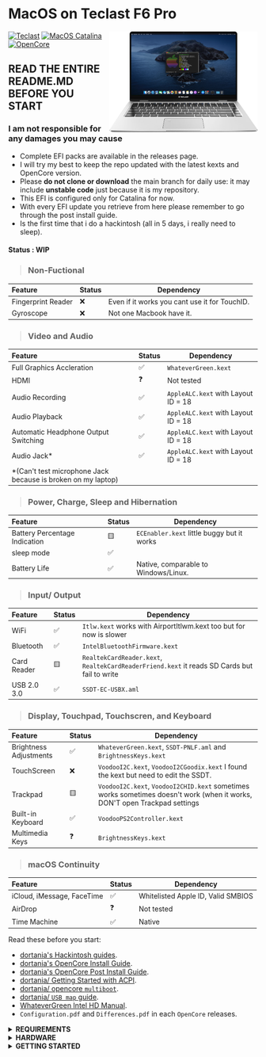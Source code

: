 # MacOS on Teclast F6 Pro

<img align="right" src="/Other/Pics/F6_Pro.png" alt="Teclast F6 Pro macOS Hackintosh OpenCore" width="300">

[![Teclast](https://img.shields.io/badge/Teclast-F6%20PRO-blue)](https://www.teclast.com/en/zt/nb/F6Pro/)
[![MacOS Catalina](https://img.shields.io/badge/Catalina-10.15-red.svg)](https://www.apple.com/)
[![OpenCore](https://img.shields.io/badge/OpenCore-0.7.8-blue)](https://github.com/acidanthera/OpenCorePkg/releases/latest)

## READ THE ENTIRE README.MD BEFORE YOU START

### I am not responsible for any damages you may cause

- Complete EFI packs are available in the releases page.
- I will try my best to keep the repo updated with the latest kexts and OpenCore version.
- Please **do not clone or download** the main branch for daily use: it may include **unstable code** just because it is my repository.
- This EFI is configured only for Catalina for now.
- With every EFI update you retrieve from here please remember to go through the post install guide.
- Is the first time that i do a hackintosh (all in 5 days, i really need to sleep).

#### Status : WIP

> ### Non-Fuctional

| Feature                              | Status | Dependency          |
| :----------------------------------- | ------ | ------------------- |
| Fingerprint Reader                   | ❌   | Even if it works you cant use it for TouchID. |
| Gyroscope                            | ❌   | Not one Macbook have it. |


> ### Video and Audio

| Feature                              | Status | Dependency          |
| :----------------------------------- | ------ | ------------------- |
| Full Graphics Accleration            | ✅   | `WhateverGreen.kext`  |
| HDMI                                 | ❓   |  Not tested           |
| Audio Recording                      | ✅   | `AppleALC.kext` with Layout ID = 18   |
| Audio Playback                       | ✅   | `AppleALC.kext` with Layout ID = 18   |
| Automatic Headphone Output Switching | ✅   | `AppleALC.kext` with Layout ID = 18   |
| Audio Jack*                          | ✅   | `AppleALC.kext` with Layout ID = 18   |
| *(Can't test microphone Jack because is broken on my laptop)                        |
  
> ### Power, Charge, Sleep and Hibernation

| Feature                              | Status | Dependency          |
| :----------------------------------- | ------ | ------------------- |
| Battery Percentage Indication        | 🟨   | `ECEnabler.kext` little buggy but it works  | 
| sleep mode                           | ✅   |                                    |   
| Battery Life                         | ✅   | Native, comparable to Windows/Linux. |

> ### Input/ Output

| Feature                              | Status | Dependency          |
| :----------------------------------- | ------ | ------------------- |
| WiFi                                 | ✅   | `Itlw.kext`  works with AirportItlwm.kext too but for now is slower |
| Bluetooth                            | ✅   | `IntelBluetoothFirmware.kext`  |
| Card Reader                          | 🟨    | `RealtekCardReader.kext`,  `RealtekCardReaderFriend.kext` it reads SD Cards but fail to write |
| USB 2.0 3.0                          | ✅   | `SSDT-EC-USBX.aml` |

> ### Display, Touchpad, Touchscren, and Keyboard

| Feature                              | Status | Dependency          |
| :----------------------------------- | ------ | ------------------- |
| Brightness Adjustments | ✅  | `WhateverGreen.kext`, `SSDT-PNLF.aml` and `BrightnessKeys.kext`|
| TouchScreen            | ❌  | `VoodooI2C.kext`, `VoodooI2CGoodix.kext` I found the kext but need to edit the SSDT. |
| Trackpad               | 🟨  | `VoodooI2C.kext`, `VoodooI2CHID.kext` sometimes works sometimes doesn't work (when it works, DON'T open Trackpad settings |
| Built-in Keyboard      | ✅  | `VoodooPS2Controller.kext` |
| Multimedia Keys        | ❓  | `BrightnessKeys.kext` |

> ### macOS Continuity

| Feature                              | Status | Dependency          |
| :----------------------------------- | ------ | ------------------- |
| iCloud, iMessage, FaceTime           | ✅   | Whitelisted Apple ID, Valid SMBIOS  |
| AirDrop                              | ❓   | Not tested  |
| Time Machine                         | ✅   | Native  |


Read these before you start:

- [dortania's Hackintosh guides](https://github.com/dortania).
- [dortania's OpenCore Install Guide](https://dortania.github.io/OpenCore-Install-Guide/).
- [dortania's OpenCore Post Install Guide](https://dortania.github.io/OpenCore-Post-Install/).
- [dortania/ Getting Started with ACPI](https://dortania.github.io/Getting-Started-With-ACPI/).
- [dortania/ opencore `multiboot`](https://github.com/dortania/OpenCore-Multiboot).
- [dortania/ `USB map` guide](https://dortania.github.io/OpenCore-Post-Install/usb/).
- [WhateverGreen Intel HD Manual](https://github.com/acidanthera/WhateverGreen/blob/master/Manual/FAQ.IntelHD.en.md).
- `Configuration.pdf` and `Differences.pdf` in each `OpenCore` releases.

</details>

<details>
<summary><strong> REQUIREMENTS </strong></summary>
<br>

- A macOS machine(optional): to create the macOS installer.
- Flash drive, 128GB or more, for the above purpose.  
- [ProperTree](https://github.com/corpnewt/ProperTree) if you need to edit plist files.  
- [MaciASL](https://github.com/acidanthera/MaciASL), for patching ACPI tables and editing ACPI patches.
- [MountEFI](https://github.com/corpnewt/MountEFI) to quickly mount EFI partitions.  
- [IORegistryExplorer](https://developer.apple.com/downloads), for diagnosis.  
- Patience and time, especially if this is your first time Hackintosh-ing.

</details>

<details>
<summary><strong> HARDWARE </strong></summary>
<br>

| Teclast F6 Pro | Hardware                 | 
| :--------------|------------------------- |
| CPU            |  Intel m3-7Y30           | 
| SSD            |  128 GB                  | 
| Display        |  13' IPS (1920x1080)     |  
| WiFi & BT      |  Intel Wireless-AC 3165  |

</details>

<details>
<summary><strong> GETTING STARTED </strong></summary>
<br>

Before you do anything, please familiarize yourself with basic Hackintosh terminologies and the basic Hackintosh process by throughly reading Dortania guides as linked in `REFERENCES`

- Creating a macOS installer: refer to [Dortania's OpenCore Install Guide](https://dortania.github.io/OpenCore-Install-Guide/installer-guide/)
- [**README-HARDWARE**](/Other/README_HARDWARE.md): Requirements before installing.
- [**README-OTHERS**](/Other/README_OTHERS.md): for post installation settings and other remarks.

<details>
<summary><strong> CREDITS </strong></summary>
<br>

- [Apple](https://www.apple.com) for macOS.
- [Acidanthera](https://github.com/acidanthera) for all the kexts/utilities that they made.
- [Dortania](https://github.com/dortania) for for the OpenCore Install Guide.

</details>
